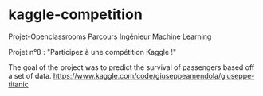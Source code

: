 # kaggle-competition


Projet-Openclassrooms
Parcours Ingénieur Machine Learning

Projet n°8 : "Participez à une compétition Kaggle !"

The goal of the project was to predict the survival of passengers based off a set of data. 
https://www.kaggle.com/code/giuseppeamendola/giuseppe-titanic
